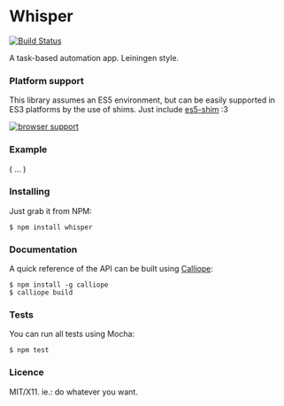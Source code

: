 # Whisper

[![Build Status](https://travis-ci.org/killdream/whisper.png)](https://travis-ci.org/killdream/whisper)

A task-based automation app. Leiningen style.


### Platform support

This library assumes an ES5 environment, but can be easily supported in ES3
platforms by the use of shims. Just include [es5-shim][] :3

[![browser support](http://ci.testling.com/killdream/whisper.png)](http://ci.testling.com/killdream/whisper)


### Example

( ... )


### Installing

Just grab it from NPM:

    $ npm install whisper


### Documentation

A quick reference of the API can be built using [Calliope][]:

    $ npm install -g calliope
    $ calliope build


### Tests

You can run all tests using Mocha:

    $ npm test


### Licence

MIT/X11. ie.: do whatever you want.

[Calliope]: https://github.com/killdream/calliope
[es5-shim]: https://github.com/kriskowal/es5-shim
